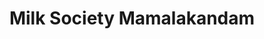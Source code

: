 ---
title: "Milk Society Mamalakandam"
url: /mamalakandam/milk-society-mamalakandam/
shop: dairy
---